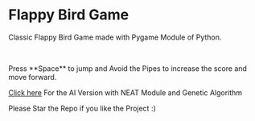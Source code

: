 # Flappy Bird Game

<p>Classic Flappy Bird Game made with Pygame Module of Python.</p>
<br>
<p>Press **Space** to jump and Avoid the Pipes to increase the score and move forward.</p>

<a target="_blank" href="https://github.com/thatfreakcoder/Flappy-NEAT-AI">Click here</a> For the AI Version with NEAT Module and Genetic Algorithm
<br>
<P> Please Star the Repo if you like the Project :)</p>
